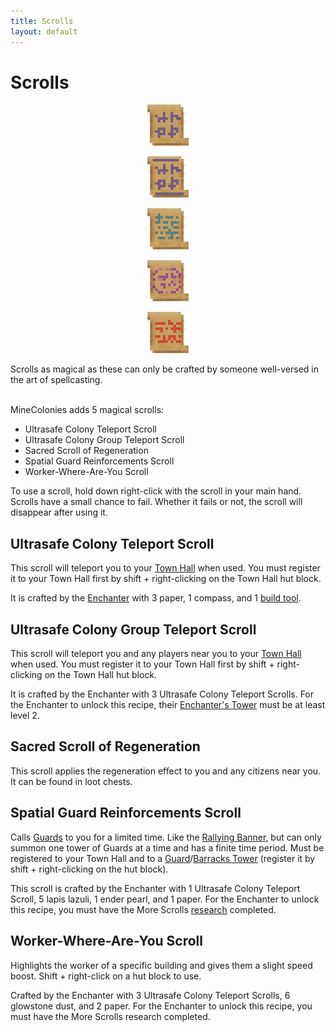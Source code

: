 ```yaml
---
title: Scrolls
layout: default
---
```

# Scrolls

<div class="infobox box text-center">
    <p style="text-align:center;"><img src="../../assets/images/items/scrolltp.png" alt="Ultrasafe colony teleport scroll"></p>
    <p style="text-align:center;"><img src="../../assets/images/items/scrollareatp.png" alt="Ultrasafe colony group-teleport scroll"></p>
    <p style="text-align:center;"><img src="../../assets/images/items/scrollregeneration.png" alt="Sacred Scroll of Regeneration"></p>
    <p style="text-align:center;"><img src="../../assets/images/items/scrollguardsummon.png" alt="Spatial guard reinforcement scroll"></p>
    <p style="text-align:center;"><img src="../../assets/images/items/scrollworkerlocator.png" alt="Worker-where-are-you scroll"></p>
    Scrolls as magical as these can only be crafted by someone well-versed in the art of spellcasting.
</div>
<br>

MineColonies adds 5 magical scrolls:

- Ultrasafe Colony Teleport Scroll
- Ultrasafe Colony Group Teleport Scroll
- Sacred Scroll of Regeneration
- Spatial Guard Reinforcements Scroll
- Worker-Where-Are-You Scroll

To use a scroll, hold down right-click with the scroll in your main hand. Scrolls have a small chance to fail. Whether it fails or not, the scroll will disappear after using it.

## Ultrasafe Colony Teleport Scroll

This scroll will teleport you to your [Town Hall](../../source/buildings/townhall) when used. You must register it to your Town Hall first by shift + right-clicking on the Town Hall hut block.

It is crafted by the [Enchanter](../../source/workers/enchanter) with 3 paper, 1 compass, and 1 [build tool](../../source/items/buildtool).

## Ultrasafe Colony Group Teleport Scroll

This scroll will teleport you and any players near you to your [Town Hall](../../source/buildings/townhall) when used. You must register it to your Town Hall first by shift + right-clicking on the Town Hall hut block.

It is crafted by the Enchanter with 3 Ultrasafe Colony Teleport Scrolls. For the Enchanter to unlock this recipe, their [Enchanter's Tower](../../source/buildings/enchantertower) must be at least level 2.

## Sacred Scroll of Regeneration

This scroll applies the regeneration effect to you and any citizens near you. It can be found in loot chests.

## Spatial Guard Reinforcements Scroll

Calls [Guards](../../source/workers/guard) to you for a limited time. Like the [Rallying Banner](../../source/items/rallyingbanner), but can only summon one tower of Guards at a time and has a finite time period. Must be registered to your Town Hall and to a [Guard](../../source/buildings/guardtower)/[Barracks Tower](../../source/buildings/barrackstower) (register it by shift + right-clicking on the hut block).

This scroll is crafted by the Enchanter with 1 Ultrasafe Colony Teleport Scroll, 5 lapis lazuli, 1 ender pearl, and 1 paper. For the Enchanter to unlock this recipe, you must have the More Scrolls [research](../../source/systems/research) completed.

## Worker-Where-Are-You Scroll

Highlights the worker of a specific building and gives them a slight speed boost. Shift + right-click on a hut block to use.

Crafted by the Enchanter with 3 Ultrasafe Colony Teleport Scrolls, 6 glowstone dust, and 2 paper. For the Enchanter to unlock this recipe, you must have the More Scrolls research completed.
